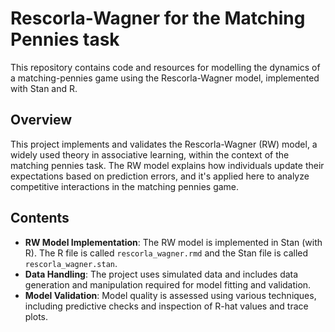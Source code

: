 # Rescorla-Wagner for the Matching Pennies task

This repository contains code and resources for modelling the dynamics of a matching-pennies game using the Rescorla-Wagner model, implemented with Stan and R. 

## Overview
This project implements and validates the Rescorla-Wagner (RW) model, a widely used theory in associative learning, within the context of the matching pennies task. The RW model explains how individuals update their expectations based on prediction errors, and it's applied here to analyze competitive interactions in the matching pennies game.

## Contents
- **RW Model Implementation**: The RW model is implemented in Stan (with R). The R file is called `rescorla_wagner.rmd` and the Stan file is called `rescorla_wagner.stan`.
- **Data Handling**: The project uses simulated data and includes data generation and manipulation required for model fitting and validation.
- **Model Validation**: Model quality is assessed using various techniques, including predictive checks and inspection of R-hat values and trace plots.
